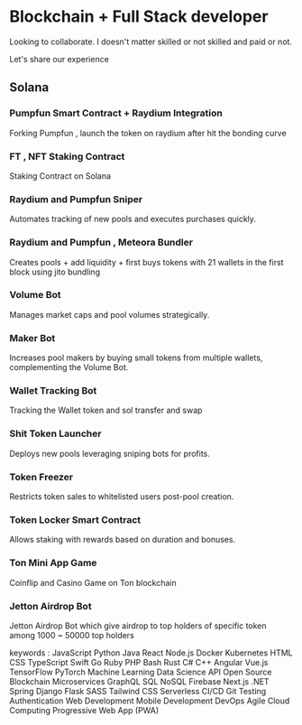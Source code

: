# Blockchain + Full Stack developer

Looking to collaborate.
I doesn't matter skilled or not skilled and paid or not.

Let's share our experience 

## Solana

### Pumpfun Smart Contract + Raydium Integration
Forking Pumpfun , launch the token on raydium after hit the bonding curve

### FT , NFT Staking Contract
Staking Contract on Solana

### Raydium and Pumpfun Sniper
Automates tracking of new pools and executes purchases quickly.

### Raydium and Pumpfun , Meteora Bundler
Creates pools + add liquidity + first buys tokens with 21 wallets in the first block using jito bundling

### Volume Bot
Manages market caps and pool volumes strategically.

### Maker Bot
Increases pool makers by buying small tokens from multiple wallets, complementing the Volume Bot.

### Wallet Tracking Bot
Tracking the Wallet token and sol transfer and swap

### Shit Token Launcher
Deploys new pools leveraging sniping bots for profits.

### Token Freezer
Restricts token sales to whitelisted users post-pool creation.

### Token Locker Smart Contract
Allows staking with rewards based on duration and bonuses.

### Ton Mini App Game
Coinflip and Casino Game on Ton blockchain

### Jetton Airdrop Bot
Jetton Airdrop Bot which give airdrop to top holders of specific token among 1000 ~ 50000 top holders


keywords : JavaScript Python Java React Node.js Docker Kubernetes HTML CSS TypeScript Swift Go Ruby PHP Bash Rust C# C++ Angular Vue.js TensorFlow PyTorch Machine Learning Data Science API Open Source Blockchain Microservices GraphQL SQL NoSQL Firebase Next.js .NET Spring Django Flask SASS Tailwind CSS Serverless CI/CD Git Testing Authentication Web Development Mobile Development DevOps Agile Cloud Computing Progressive Web App (PWA) 
